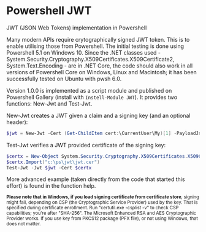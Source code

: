 # Powershell JWT
JWT (JSON Web Tokens) implementation in Powershell

Many modern APIs require crytographically signed JWT token. This is to enable utilising those from Powershell. The initial testing is done using Powershell 5.1 on Windows 10. Since the .NET classes used - System.Security.Cryptography.X509Certificates.X509Certificate2, System.Text.Encoding - are in .NET Core, the code should also work in all versions of Powershell Core on Windows, Linux and Macintosh; it has been successfully tested on Ubuntu with pwsh 6.0.

Version 1.0.0 is implemented as a script module and published on Powershell Gallery (install with ```Instell-Module JWT```). It provides two functions: New-Jwt and Test-Jwt.

New-Jwt creates a JWT given a claim and a signing key (and an optional header):

```powershell
$jwt = New-Jwt -Cert (Get-ChildItem cert:\CurrentUser\My)[1] -PayloadJson '{"token1":"value1","token2":"value2"}'
```

Test-Jwt verifies a JWT provided certificate of the signing key:

```powershell
$certx = New-Object System.Security.Cryptography.X509Certificates.X509Certificate2
$certx.Import("c:\ps\jwt\jwt.cer")
Test-Jwt -Jwt $jwt -Cert $certx
```

More advanced example (taken directly from the code that started this effort) is found in the function help.

<sub><b>Please note that in Windows, if you load signing certificate from certificate store</b>, signing might fail, depending on CSP (the Cryptographic Service Provider) used by the key. That is specified during certificate enrollment. Run "certutil.exe -csplist -v" to check CSP capabilities; you're after "SHA-256". The Microsoft Enhanced RSA and AES Cryptographic Provider works. If you use key from PKCS12 package (PFX file), or not using Windows, that does not matter.</sub>
